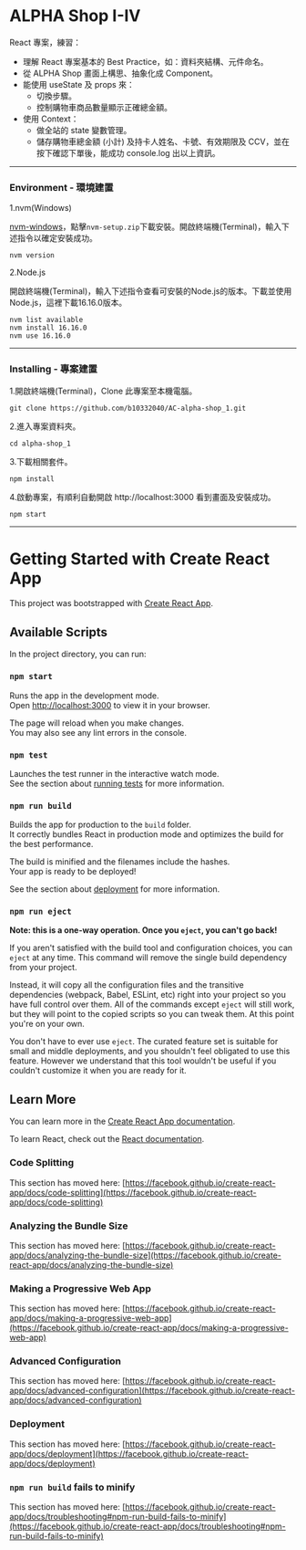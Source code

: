 # ALPHA Shop I-IV
React 專案，練習：
- 理解 React 專案基本的 Best Practice，如：資料夾結構、元件命名。
- 從 ALPHA Shop 畫面上構思、抽象化成 Component。
- 能使用 useState 及 props 來：
  - 切換步驟。
  - 控制購物車商品數量顯示正確總金額。
- 使用 Context：
  - 做全站的 state 變數管理。
  - 儲存購物車總金額 (小計) 及持卡人姓名、卡號、有效期限及 CCV，並在按下確認下單後，能成功 console.log 出以上資訊。

---
### Environment - 環境建置
1.nvm(Windows)

[nvm-windows](https://github.com/coreybutler/nvm-windows/releases)，點擊`nvm-setup.zip`下載安裝。開啟終端機(Terminal)，輸入下述指令以確定安裝成功。
```
nvm version
```

2.Node.js

開啟終端機(Terminal)，輸入下述指令查看可安裝的Node.js的版本。下載並使用Node.js，這裡下載16.16.0版本。
```
nvm list available
nvm install 16.16.0
nvm use 16.16.0
```

---
### Installing - 專案建置
1.開啟終端機(Terminal)，Clone 此專案至本機電腦。
```
git clone https://github.com/b10332040/AC-alpha-shop_1.git
```

2.進入專案資料夾。
```
cd alpha-shop_1
```

3.下載相關套件。
```
npm install
```

4.啟動專案，有順利自動開啟 http://localhost:3000 看到畫面及安裝成功。
```
npm start
```

---
# Getting Started with Create React App

This project was bootstrapped with [Create React App](https://github.com/facebook/create-react-app).

## Available Scripts

In the project directory, you can run:

### `npm start`

Runs the app in the development mode.\
Open [http://localhost:3000](http://localhost:3000) to view it in your browser.

The page will reload when you make changes.\
You may also see any lint errors in the console.

### `npm test`

Launches the test runner in the interactive watch mode.\
See the section about [running tests](https://facebook.github.io/create-react-app/docs/running-tests) for more information.

### `npm run build`

Builds the app for production to the `build` folder.\
It correctly bundles React in production mode and optimizes the build for the best performance.

The build is minified and the filenames include the hashes.\
Your app is ready to be deployed!

See the section about [deployment](https://facebook.github.io/create-react-app/docs/deployment) for more information.

### `npm run eject`

**Note: this is a one-way operation. Once you `eject`, you can't go back!**

If you aren't satisfied with the build tool and configuration choices, you can `eject` at any time. This command will remove the single build dependency from your project.

Instead, it will copy all the configuration files and the transitive dependencies (webpack, Babel, ESLint, etc) right into your project so you have full control over them. All of the commands except `eject` will still work, but they will point to the copied scripts so you can tweak them. At this point you're on your own.

You don't have to ever use `eject`. The curated feature set is suitable for small and middle deployments, and you shouldn't feel obligated to use this feature. However we understand that this tool wouldn't be useful if you couldn't customize it when you are ready for it.

## Learn More

You can learn more in the [Create React App documentation](https://facebook.github.io/create-react-app/docs/getting-started).

To learn React, check out the [React documentation](https://reactjs.org/).

### Code Splitting

This section has moved here: [https://facebook.github.io/create-react-app/docs/code-splitting](https://facebook.github.io/create-react-app/docs/code-splitting)

### Analyzing the Bundle Size

This section has moved here: [https://facebook.github.io/create-react-app/docs/analyzing-the-bundle-size](https://facebook.github.io/create-react-app/docs/analyzing-the-bundle-size)

### Making a Progressive Web App

This section has moved here: [https://facebook.github.io/create-react-app/docs/making-a-progressive-web-app](https://facebook.github.io/create-react-app/docs/making-a-progressive-web-app)

### Advanced Configuration

This section has moved here: [https://facebook.github.io/create-react-app/docs/advanced-configuration](https://facebook.github.io/create-react-app/docs/advanced-configuration)

### Deployment

This section has moved here: [https://facebook.github.io/create-react-app/docs/deployment](https://facebook.github.io/create-react-app/docs/deployment)

### `npm run build` fails to minify

This section has moved here: [https://facebook.github.io/create-react-app/docs/troubleshooting#npm-run-build-fails-to-minify](https://facebook.github.io/create-react-app/docs/troubleshooting#npm-run-build-fails-to-minify)

